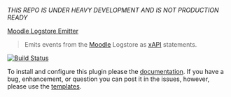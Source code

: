 *THIS REPO IS UNDER HEAVY DEVELOPMENT AND IS NOT PRODUCTION READY*

[Moodle Logstore Emitter](https://github.com/jlowe64/moodle-logstore-xapi)
> Emits events from the [Moodle](https://moodle.org/) Logstore as [xAPI](https://github.com/adlnet/xAPI-Spec/blob/master/xAPI.md) statements.

[![Build Status](https://travis-ci.org/jlowe64/moodle-logstore-xapi.svg?branch=master)](https://travis-ci.org/jlowe64/moodle-logstore-xapi)

To install and configure this plugin please the [documentation](/docs). If you have a bug, enhancement, or question you can post it in the issues, however, please use the [templates](/contributing.md#issue-templates).